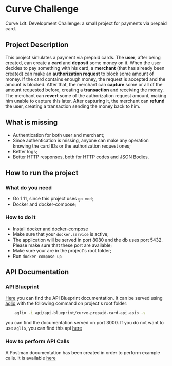 # Curve Challenge
Curve Ldt. Development Challenge: a small project for payments via prepaid card.

## Project Description
This project simulates a payment via prepaid cards.
The **user**, after being created, can create a **card** and **deposit** some money on it.
When the user decides to pay something with his card, a **merchant** (that has already been created) can make an **authorization request** to block some amount of money. 
If the card contains enough money, the request is accepted and the amount is blocked.
After that, the merchant can **capture** some or all of the amount requested before, creating a **transaction** and receiving the money.
The merchant can **revert** some of the authorization request amount, making him unable to capture this later.
After capturing it, the merchant can **refund** the user, creating a transaction sending the money back to him.

## What is missing
- Authentication for both user and merchant;
- Since authentication is missing, anyone can make any operation knowing the card IDs or the authorization request ones;
- Better logs;
- Better HTTP responses, both for HTTP codes and JSON Bodies.

## How to run the project

### What do you need 
- Go 1.11, since this project uses `go mod`;
- Docker and docker-compose;

### How to do it
- Install [docker](https://www.docker.com/) and [docker-compose](https://docs.docker.com/compose/)
- Make sure that your `docker.service` is active;
- The application will be served in port 8080 and the db uses port 5432. Please make sure that these port are available;
- Make sure your are in the project's root folder;
- Run `docker-compose up`

## API Documentation

### API Blueprint
[Here](https://github.com/ferruvich/curve-prepaid-card/tree/master/api/api-blueprint) you can find the API Blueprint documentation.
It can be served using [aglio](https://www.npmjs.com/package/aglio) with the following command on project's root folder:
```sh
    aglio -i api/api-blueprint/curve-prepaid-card-api.apib -s
```
you can find the documentation served on port 3000.
If you do not want to use `aglio`, you can find this api [here](https://curveprepaidcard.docs.apiary.io/#)

### How to perform API Calls 
A Postman documentation has been created in order to perform example calls. It is available [here](https://github.com/ferruvich/curve-prepaid-card/tree/master/api/postman-collection)